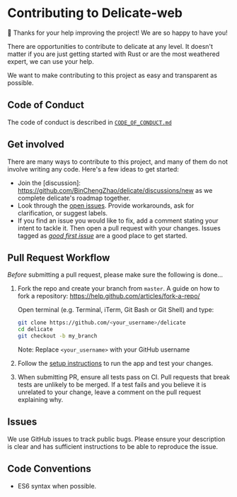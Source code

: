# Contributing to Delicate-web

:balloon: Thanks for your help improving the project! We are so happy to have
you!

There are opportunities to contribute to delicate at any level. It doesn't matter if
you are just getting started with Rust or are the most weathered expert, we can
use your help.

We want to make contributing to this project as easy and transparent as
possible.

## Code of Conduct

The code of conduct is described in [`CODE_OF_CONDUCT.md`](../CODE_OF_CONDUCT.md)

## Get involved

There are many ways to contribute to this project, and many of them do not involve writing any code. Here's a few ideas to get started:

* Join the [discussion]: https://github.com/BinChengZhao/delicate/discussions/new
 as we complete delicate's roadmap together.
* Look through the [open issues](https://github.com/BinChengZhao/delicate/issues). Provide workarounds, ask for clarification, or suggest labels.
* If you find an issue you would like to fix, add a comment stating your intent to tackle it. Then open a pull request with your changes. Issues tagged as [_good first issue_](https://github.com/BinChengZhao/delicate/labels/good%20first%20issue) are a good place to get started.

## Pull Request Workflow

_Before_ submitting a pull request, please make sure the following is done…

1. Fork the repo and create your branch from `master`. A guide on how to fork a repository: https://help.github.com/articles/fork-a-repo/

   Open terminal (e.g. Terminal, iTerm, Git Bash or Git Shell) and type:

   ```sh
   git clone https://github.com/<your_username>/delicate
   cd delicate
   git checkout -b my_branch
   ```

   Note: Replace `<your_username>` with your GitHub username

2. Follow the [setup instructions](https://github.com/BinChengZhao/delicate/blob/main/delicate-web/README.md) to run the app and test your changes.

3. When submitting PR, ensure all tests pass on CI. Pull requests that break tests are unlikely to be merged. If a test fails and you believe it is unrelated to your change, leave a comment on the pull request explaining why.

## Issues
We use GitHub issues to track public bugs. Please ensure your description is
clear and has sufficient instructions to be able to reproduce the issue.

## Code Conventions

* ES6 syntax when possible.
